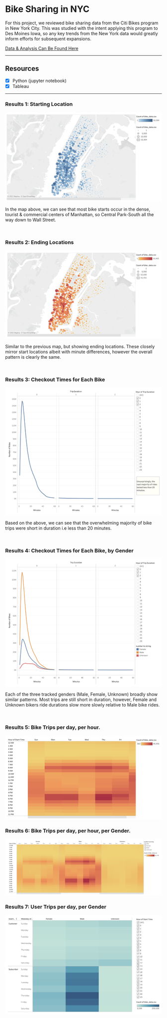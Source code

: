 # Bike Sharing in NYC

For this project, we reviewed bike sharing data from the Citi Bikes program in New York City. This was studied with the intent applying this program to Des Moines Iowa, so any key trends from the New York data would greatly inform efforts for subsequent expansions. 

[Data & Analysis Can Be Found Here](https://public.tableau.com/profile/carlos.jennings#!/vizhome/BikeSharingProject/Story1)

---
## Resources
- [x] Python (jupyter notebook)
- [x] Tableau

---

### Results 1: Starting Location

<img src="https://github.com/carlosjennings1991/bikesharing/blob/main/Starting_Location.png">

In the map above, we can see that most bike starts occur in the dense, tourist & commercial centers of Manhattan, so Central Park-South all the way down to Wall Street. 

<br>

### Results 2: Ending Locations

<img src="https://github.com/carlosjennings1991/bikesharing/blob/main/Ending_Locations.png">

Similar to the previous map, but showing ending locations. These closely mirror start locations albeit with minute differences, however the overall pattern is clearly the same. 

<br>

### Results 3: Checkout Times for Each Bike

<img src="https://github.com/carlosjennings1991/bikesharing/blob/main/Rides_By_Duration.png">

Based on the above, we can see that the overwhelming majority of bike trips were short in duration i.e less than 20 minutes. 

<br>

### Results 4: Checkout Times for Each Bike, by Gender

<img src="https://github.com/carlosjennings1991/bikesharing/blob/main/Rides_by_Bike_by_Gender.png">

Each of the three tracked genders (Male, Female, Unknown) broadly show similar patterns. Most trips are still short in duration, however, Female and Unknown bikers ride durations slow more slowly relative to Male bike rides. 

<br>

### Results 5: Bike Trips per day, per hour.

<img src="https://github.com/carlosjennings1991/bikesharing/blob/main/Bike_trips_per_day_per_hour.png">

### Results 6: Bike Trips per day, per hour, per Gender.

<img src="https://github.com/carlosjennings1991/bikesharing/blob/main/ride_times_by_gender.png">

### Results 7: User Trips per day, per Gender

<img src="https://github.com/carlosjennings1991/bikesharing/blob/main/trips_by_gender_by_user_type.png">
